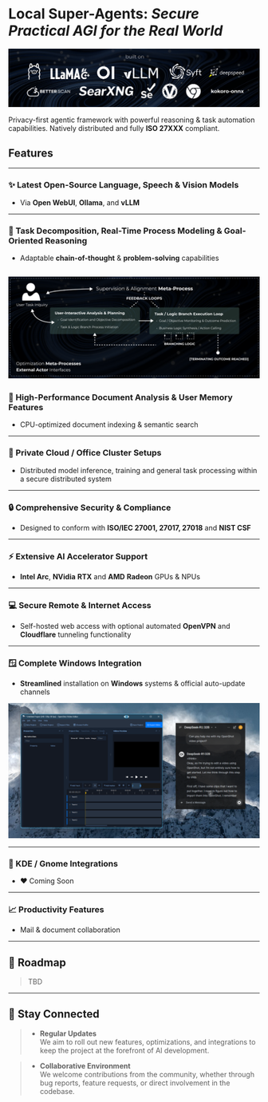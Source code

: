 # Local **Super-Agents**: ***Secure** Practical AGI for the **Real World***

![](https://github.com/Independent-AI-Labs/local-super-agents/blob/main/res/docs/built_on.png)

Privacy-first agentic framework with powerful reasoning & task automation capabilities. Natively distributed and fully **ISO 27XXX** compliant.


## **Features**

---

### **✨ Latest Open-Source Language, Speech & Vision Models**

- Via **Open WebUI**, **Ollama**, and **vLLM**

---

### **🧠 Task Decomposition, Real-Time Process Modeling & Goal-Oriented Reasoning**

- Adaptable **chain-of-thought** & **problem-solving** capabilities

![](https://github.com/Independent-AI-Labs/local-super-agents/blob/main/res/docs/task_decomposition.png)
---

### **🚅 High-Performance Document Analysis & User Memory Features**

- CPU-optimized document indexing & semantic search

---

### **🌌 Private Cloud / Office Cluster Setups**

- Distributed model inference, training and general task processing within a secure distributed system

---

### **🔒 Comprehensive Security & Compliance**

- Designed to conform with **ISO/IEC 27001, 27017, 27018** and **NIST CSF**

---

### **⚡ Extensive AI Accelerator Support**

- **Intel Arc**, **NVidia** **RTX** and **AMD** **Radeon** GPUs & NPUs

---

### **💻 Secure Remote & Internet Access**

- Self-hosted web access with optional automated **OpenVPN** and **Cloudflare** tunneling functionality

---

### **🪟 Complete Windows Integration**

- **Streamlined** installation on **Windows** systems & official auto-update channels

![](https://github.com/Independent-AI-Labs/local-super-agents/blob/main/res/docs/screens/floating_assist.png)

---

### **🐧 KDE / Gnome Integrations**

- ❤️ Coming Soon

---

### **📈 Productivity Features**

- Mail & document collaboration

---

## **📅 Roadmap**

> TBD

---

## **🤝 Stay Connected**

> - **Regular Updates**  
    We aim to roll out new features, optimizations, and integrations to keep the project at the forefront of AI
    development.

> - **Collaborative Environment**  
    We welcome contributions from the community, whether through bug reports, feature requests, or direct involvement in
    the codebase.
